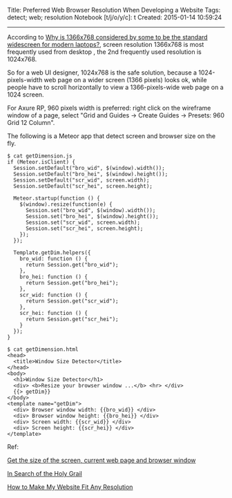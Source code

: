 Title: Preferred Web Browser Resolution When Developing a Website
Tags: detect; web; resolution
Notebook [t/j/o/y/c]: t
Created: 2015-01-14 10:59:24

------

According to [Why is 1366x768 considered by some to be the standard widescreen for modern laptops?](https://ux.stackexchange.com/questions/41466/why-is-1366x768-considered-by-some-to-be-the-standard-widescreen-for-modern-lapt),
screen resolution 1366x768 is most frequently used from desktop , the 2nd frequently used resolution is 1024x768.

So for a web UI designer, 1024x768 is the safe solution,
because a 1024-pixels-width web page on a wider screen (1366 pixels) looks ok,
while people have to scroll horizontally to view a 1366-pixels-wide web page on a 1024 screen.

For Axure RP, 960 pixels width is preferred:
right click on the wireframe window of a page,
select "Grid and Guides -> Create Guides -> Presets: 960 Grid 12 Column".

The following is a Meteor app that detect screen and browser size on the fly.

    $ cat getDimension.js
    if (Meteor.isClient) {
      Session.setDefault("bro_wid", $(window).width());
      Session.setDefault("bro_hei", $(window).height());
      Session.setDefault("scr_wid", screen.width);
      Session.setDefault("scr_hei", screen.height);

      Meteor.startup(function () {
        $(window).resize(function(e) {
          Session.set("bro_wid", $(window).width());
          Session.set("bro_hei", $(window).height());
          Session.set("scr_wid", screen.width);
          Session.set("scr_hei", screen.height);
        });
      });

      Template.getDim.helpers({
        bro_wid: function () {
          return Session.get("bro_wid");
        },
        bro_hei: function () {
          return Session.get("bro_hei");
        },
        scr_wid: function () {
          return Session.get("scr_wid");
        },
        scr_hei: function () {
          return Session.get("scr_hei");
        }
      });
    }

    $ cat getDimension.html
    <head>
      <title>Window Size Detector</title>
    </head>
    <body>
      <h1>Window Size Detector</h1>
      <div> <b>Resize your browser window ...</b> <hr> </div>
      {{> getDim}}
    </body>
    <template name="getDim">
      <div> Browser window width: {{bro_wid}} </div>
      <div> Browser window height: {{bro_hei}} </div>
      <div> Screen width: {{scr_wid}} </div>
      <div> Screen height: {{scr_hei}} </div>
    </template>

Ref:

[Get the size of the screen, current web page and browser window](http://stackoverflow.com/questions/3437786/get-the-size-of-the-screen-current-web-page-and-browser-window)

[In Search of the Holy Grail](http://alistapart.com/article/holygrail)

[How to Make My Website Fit Any Resolution](http://www.ehow.com/how_6165639_make-website-fit-resolution.html)
